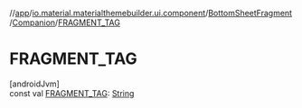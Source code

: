 //[app](../../../../index.md)/[io.material.materialthemebuilder.ui.component](../../index.md)/[BottomSheetFragment](../index.md)/[Companion](index.md)/[FRAGMENT_TAG](-f-r-a-g-m-e-n-t_-t-a-g.md)

# FRAGMENT_TAG

[androidJvm]\
const val [FRAGMENT_TAG](-f-r-a-g-m-e-n-t_-t-a-g.md): [String](https://kotlinlang.org/api/latest/jvm/stdlib/kotlin/-string/index.html)
